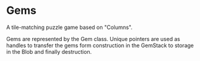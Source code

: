 # Gems

A tile-matching puzzle game based on "Columns".

Gems are represented by the Gem class. Unique pointers are used as handles to transfer 
the gems form construction in the GemStack to storage in the Blob
and finally destruction.
